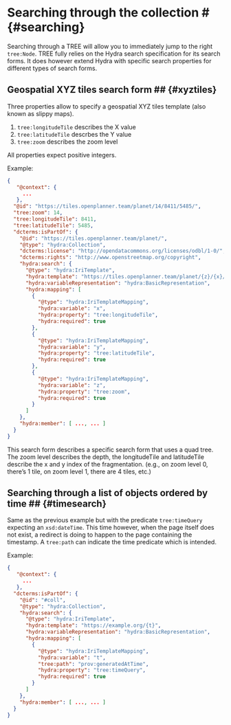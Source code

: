 # Searching through the collection # {#searching}

Searching through a TREE will allow you to immediately jump to the right `tree:Node`.
TREE fully relies on the Hydra search specification for its search forms.
It does however extend Hydra with specific search properties for different types of search forms.

## Geospatial XYZ tiles search form ## {#xyztiles}

Three properties allow to specify a geospatial XYZ tiles template (also known as slippy maps).
 1. `tree:longitudeTile` describes the X value
 2. `tree:latitudeTile` descrbes the Y value
 3. `tree:zoom` describes the zoom level

All properties expect positive integers.

Example:
```json
{
   "@context": {
     ...
   },
  "@id": "https://tiles.openplanner.team/planet/14/8411/5485/",
  "tree:zoom": 14,
  "tree:longitudeTile": 8411,
  "tree:latitudeTile": 5485,
  "dcterms:isPartOf": {
    "@id": "https://tiles.openplanner.team/planet/",
    "@type": "hydra:Collection",
    "dcterms:license": "http://opendatacommons.org/licenses/odbl/1-0/",
    "dcterms:rights": "http://www.openstreetmap.org/copyright",
    "hydra:search": {
      "@type": "hydra:IriTemplate",
      "hydra:template": "https://tiles.openplanner.team/planet/{z}/{x}/{y}",
      "hydra:variableRepresentation": "hydra:BasicRepresentation",
      "hydra:mapping": [
        {
          "@type": "hydra:IriTemplateMapping",
          "hydra:variable": "x",
          "hydra:property": "tree:longitudeTile",
          "hydra:required": true
        },
        {
          "@type": "hydra:IriTemplateMapping",
          "hydra:variable": "y",
          "hydra:property": "tree:latitudeTile",
          "hydra:required": true
        },
        {
          "@type": "hydra:IriTemplateMapping",
          "hydra:variable": "z",
          "hydra:property": "tree:zoom",
          "hydra:required": true
        }
      ]
    },
    "hydra:member": [ ..., ... ]
  }
}
```

This search form describes a specific search form that uses a quad tree. The zoom level describes the depth, the longitudeTile and latitudeTile describe the x and y index of the fragmentation. (e.g., on zoom level 0, there’s 1 tile, on zoom level 1, there are 4 tiles, etc.)

## Searching through a list of objects ordered by time ## {#timesearch}

Same as the previous example but with the predicate `tree:timeQuery` expecting an `xsd:dateTime`.
This time however, when the page itself does not exist, a redirect is doing to happen to the page containing the timestamp.
A `tree:path` can indicate the time predicate which is intended.


Example:
```json
{
   "@context": {
     ...
   },
  "dcterms:isPartOf": {
    "@id": "#coll",
    "@type": "hydra:Collection",
    "hydra:search": {
      "@type": "hydra:IriTemplate",
      "hydra:template": "https://example.org/{t}",
      "hydra:variableRepresentation": "hydra:BasicRepresentation",
      "hydra:mapping": [
        {
          "@type": "hydra:IriTemplateMapping",
          "hydra:variable": "t",
          "tree:path": "prov:generatedAtTime",
          "hydra:property": "tree:timeQuery",
          "hydra:required": true
        }
      ]
    },
    "hydra:member": [ ..., ... ]
  }
}
```
